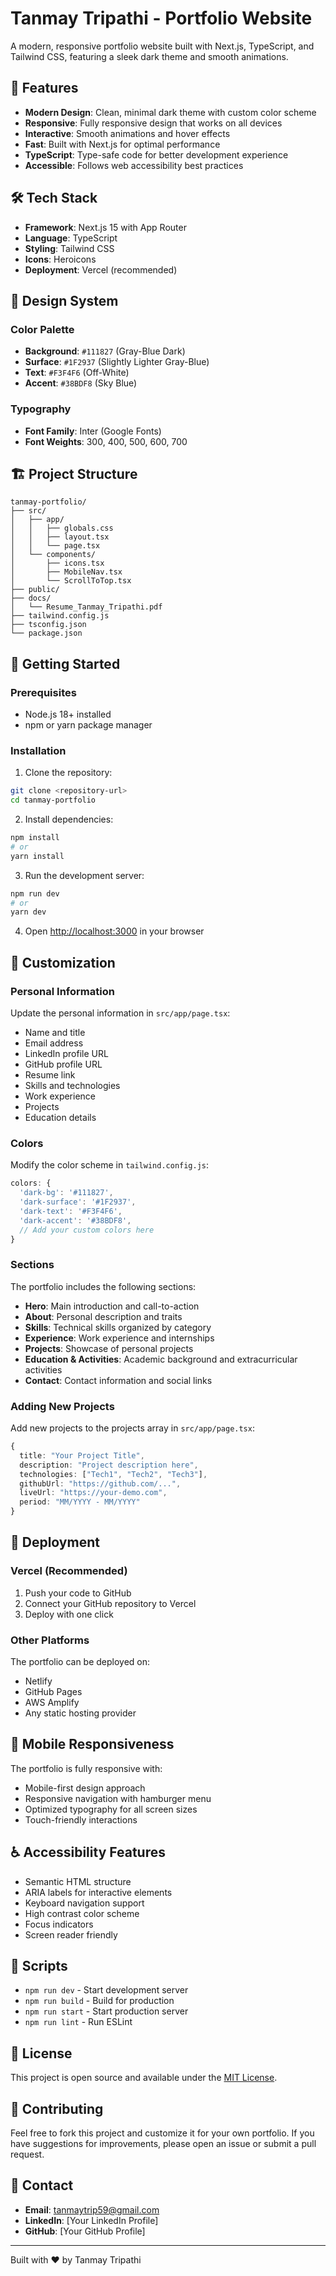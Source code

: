# Tanmay Tripathi - Portfolio Website

A modern, responsive portfolio website built with Next.js, TypeScript, and Tailwind CSS, featuring a sleek dark theme and smooth animations.

## 🚀 Features

- **Modern Design**: Clean, minimal dark theme with custom color scheme
- **Responsive**: Fully responsive design that works on all devices
- **Interactive**: Smooth animations and hover effects
- **Fast**: Built with Next.js for optimal performance
- **TypeScript**: Type-safe code for better development experience
- **Accessible**: Follows web accessibility best practices

## 🛠️ Tech Stack

- **Framework**: Next.js 15 with App Router
- **Language**: TypeScript
- **Styling**: Tailwind CSS
- **Icons**: Heroicons
- **Deployment**: Vercel (recommended)

## 🎨 Design System

### Color Palette
- **Background**: `#111827` (Gray-Blue Dark)
- **Surface**: `#1F2937` (Slightly Lighter Gray-Blue)
- **Text**: `#F3F4F6` (Off-White)
- **Accent**: `#38BDF8` (Sky Blue)

### Typography
- **Font Family**: Inter (Google Fonts)
- **Font Weights**: 300, 400, 500, 600, 700

## 🏗️ Project Structure

```
tanmay-portfolio/
├── src/
│   ├── app/
│   │   ├── globals.css
│   │   ├── layout.tsx
│   │   └── page.tsx
│   └── components/
│       ├── icons.tsx
│       ├── MobileNav.tsx
│       └── ScrollToTop.tsx
├── public/
├── docs/
│   └── Resume_Tanmay_Tripathi.pdf
├── tailwind.config.js
├── tsconfig.json
└── package.json
```

## 🚀 Getting Started

### Prerequisites
- Node.js 18+ installed
- npm or yarn package manager

### Installation

1. Clone the repository:
```bash
git clone <repository-url>
cd tanmay-portfolio
```

2. Install dependencies:
```bash
npm install
# or
yarn install
```

3. Run the development server:
```bash
npm run dev
# or
yarn dev
```

4. Open [http://localhost:3000](http://localhost:3000) in your browser

## 📝 Customization

### Personal Information
Update the personal information in `src/app/page.tsx`:
- Name and title
- Email address
- LinkedIn profile URL
- GitHub profile URL
- Resume link
- Skills and technologies
- Work experience
- Projects
- Education details

### Colors
Modify the color scheme in `tailwind.config.js`:
```javascript
colors: {
  'dark-bg': '#111827',
  'dark-surface': '#1F2937',
  'dark-text': '#F3F4F6',
  'dark-accent': '#38BDF8',
  // Add your custom colors here
}
```

### Sections
The portfolio includes the following sections:
- **Hero**: Main introduction and call-to-action
- **About**: Personal description and traits
- **Skills**: Technical skills organized by category
- **Experience**: Work experience and internships
- **Projects**: Showcase of personal projects
- **Education & Activities**: Academic background and extracurricular activities
- **Contact**: Contact information and social links

### Adding New Projects
Add new projects to the projects array in `src/app/page.tsx`:
```typescript
{
  title: "Your Project Title",
  description: "Project description here",
  technologies: ["Tech1", "Tech2", "Tech3"],
  githubUrl: "https://github.com/...",
  liveUrl: "https://your-demo.com",
  period: "MM/YYYY - MM/YYYY"
}
```

## 🚀 Deployment

### Vercel (Recommended)
1. Push your code to GitHub
2. Connect your GitHub repository to Vercel
3. Deploy with one click

### Other Platforms
The portfolio can be deployed on:
- Netlify
- GitHub Pages
- AWS Amplify
- Any static hosting provider

## 📱 Mobile Responsiveness

The portfolio is fully responsive with:
- Mobile-first design approach
- Responsive navigation with hamburger menu
- Optimized typography for all screen sizes
- Touch-friendly interactions

## ♿ Accessibility Features

- Semantic HTML structure
- ARIA labels for interactive elements
- Keyboard navigation support
- High contrast color scheme
- Focus indicators
- Screen reader friendly

## 🔧 Scripts

- `npm run dev` - Start development server
- `npm run build` - Build for production
- `npm run start` - Start production server
- `npm run lint` - Run ESLint

## 📄 License

This project is open source and available under the [MIT License](LICENSE).

## 🤝 Contributing

Feel free to fork this project and customize it for your own portfolio. If you have suggestions for improvements, please open an issue or submit a pull request.

## 📧 Contact

- **Email**: tanmaytrip59@gmail.com
- **LinkedIn**: [Your LinkedIn Profile]
- **GitHub**: [Your GitHub Profile]

---

Built with ❤️ by Tanmay Tripathi
